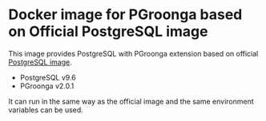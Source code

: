# Docker image for PGroonga based on Official PostgreSQL image

This image provides PostgreSQL with PGroonga extension based on
official [PostgreSQL image](https://hub.docker.com/_/postgres/).

* PostgreSQL v9.6
* PGroonga v2.0.1

It can run in the same way as the official image and the same environment
variables can be used.
